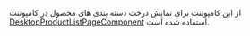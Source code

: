 <div class="dp-doc-container"">

<div class="dp-doc-tags">

<div class="desktop-version"></div>

</div>

<div class="dp-doc-body">

از این کامپوننت برای نمایش درخت دسته بندی های محصول در کامپوننت
 [DesktopProductListPageComponent](DesktopProductListPageComponent.html#readme)
استفاده شده است.

</div>

</div> 


